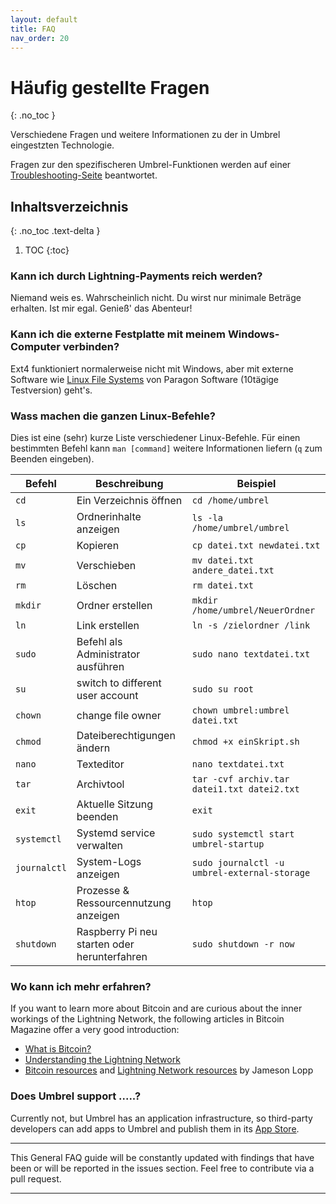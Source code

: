 ```yaml
---
layout: default
title: FAQ
nav_order: 20
---
```

# Häufig gestellte Fragen
{: .no_toc }

Verschiedene Fragen und weitere Informationen zu der in Umbrel eingestzten Technologie.

Fragen zur den spezifischeren Umbrel-Funktionen werden auf einer [Troubleshooting-Seite](troubleshooting.md) beantwortet.

## Inhaltsverzeichnis
{: .no_toc .text-delta }

1. TOC
{:toc}

### Kann ich durch Lightning-Payments reich werden?

Niemand weis es. Wahrscheinlich nicht. Du wirst nur minimale Beträge erhalten. Ist mir egal. Genieß' das Abenteur!

### Kann ich die externe Festplatte mit meinem Windows-Computer verbinden?

Ext4 funktioniert normalerweise nicht mit Windows, aber mit externe Software wie [Linux File Systems](https://www.paragon-software.com/home/linuxfs-windows/#faq) von Paragon Software (10tägige Testversion) geht's.

### Wass machen die ganzen Linux-Befehle?

Dies ist eine (sehr) kurze Liste verschiedener Linux-Befehle. Für einen bestimmten Befehl kann `man [command]` weitere Informationen liefern (`q` zum Beenden eingeben).

| Befehl       | Beschreibung                                 | Beispiel                                     |
| ------------ | -------------------------------------------- | -------------------------------------------- |
| `cd`         | Ein Verzeichnis öffnen                       | `cd /home/umbrel`                            |
| `ls`         | Ordnerinhalte anzeigen                       | `ls -la /home/umbrel/umbrel`                 |
| `cp`         | Kopieren                                     | `cp datei.txt newdatei.txt`                  |
| `mv`         | Verschieben                                  | `mv datei.txt andere_datei.txt`              |
| `rm`         | Löschen                                      | `rm datei.txt`                               |
| `mkdir`      | Ordner erstellen                             | `mkdir /home/umbrel/NeuerOrdner`             |
| `ln`         | Link erstellen                               | `ln -s /zielordner /link`                    |
| `sudo`       | Befehl als Administrator ausführen           | `sudo nano textdatei.txt`                    |
| `su`         | switch to different user account             | `sudo su root`                               |
| `chown`      | change file owner                            | `chown umbrel:umbrel datei.txt`              |
| `chmod`      | Dateiberechtigungen ändern                   | `chmod +x einSkript.sh`                      |
| `nano`       | Texteditor                                   | `nano textdatei.txt`                         |
| `tar`        | Archivtool                                   | `tar -cvf archiv.tar datei1.txt datei2.txt`  |
| `exit`       | Aktuelle Sitzung beenden                     | `exit`                                       |
| `systemctl`  | Systemd service verwalten                    | `sudo systemctl start umbrel-startup`        |
| `journalctl` | System-Logs anzeigen                         | `sudo journalctl -u umbrel-external-storage` |
| `htop`       | Prozesse & Ressourcennutzung anzeigen        | `htop`                                       |
| `shutdown`   | Raspberry Pi neu starten oder herunterfahren | `sudo shutdown -r now`                       |

### Wo kann ich mehr erfahren?

If you want to learn more about Bitcoin and are curious about the inner workings of the Lightning Network, the following articles in Bitcoin Magazine offer a very good introduction:

- [What is Bitcoin?](https://bitcoinmagazine.com/guides/what-bitcoin)
- [Understanding the Lightning Network](https://bitcoinmagazine.com/articles/understanding-the-lightning-network-part-building-a-bidirectional-payment-channel-1464710791/)
- [Bitcoin resources](https://www.lopp.net/bitcoin-information.html) and [Lightning Network resources](https://www.lopp.net/lightning-information.html) by Jameson Lopp

### Does Umbrel support .....?

Currently not, but Umbrel has an application infrastructure, so third-party developers can add apps to Umbrel and publish them in its [App Store](https://medium.com/getumbrel/introducing-the-umbrel-app-store-7a2068c64a10).

---

This General FAQ guide will be constantly updated with findings that have been or will be reported in the issues section. Feel free to contribute via a pull request.

---